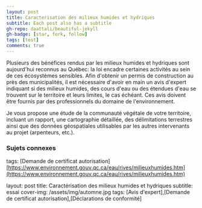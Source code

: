 ```yaml
---
layout: post
title: Caracterisation des milieux humides et hydriques
subtitle: Each post also has a subtitle
gh-repo: daattali/beautiful-jekyll
gh-badge: [star, fork, follow]
tags: [test]
comments: true
---
```



Plusieurs des bénéfices rendus par les milieux humides et hydriques sont aujourd'hui reconnus au Québec: la loi encadre certaines activités au sein de ces écosystèmes sensibles. Afin d'obtenir un permis de construction au près des municipalités, il est nécessaire d'avoir en main un avis d'expert indiquant si des milieux humides, des cours d'eau ou des étendues d'eau se trouvent sur le territoire et leurs limites, le cas échéant. Ces avis doivent être fournis par des professionnels du domaine de l'environnement. 

Je vous propose une étude de la communauté végétale de votre territoire, incluant un rapport, une cartographie détaillée, des délimitations terrestres ainsi que des données géospatiales utilisables par les autres intervenants au projet (arpenteurs, etc.).


### Sujets connexes
tags: [Demande de certificat autorisation]  
[https://www.environnement.gouv.qc.ca/eau/rives/milieuxhumides.htm](https://www.environnement.gouv.qc.ca/eau/rives/milieuxhumides.htm)




layout: post
title: Caractérisation des milieux humides et hydriques
subtitle: essai
cover-img: /assets/img/automne.jpg
tags: [Avis d'expert],[Demande de certificat autorisation],[Déclarations de conformité]

